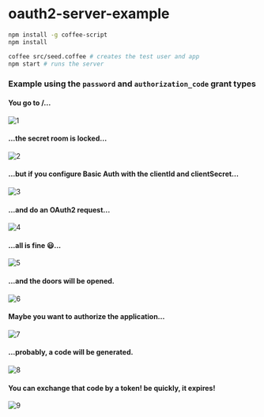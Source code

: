 # oauth2-server-example

```bash
npm install -g coffee-script
npm install

coffee src/seed.coffee # creates the test user and app
npm start # runs the server
```

### Example using the `password` and `authorization_code` grant types
#### You go to /...
![1](https://cloud.githubusercontent.com/assets/1631752/7947211/150ba8d6-0952-11e5-862b-3094fc76b89f.PNG)

#### ...the secret room is locked...
![2](https://cloud.githubusercontent.com/assets/1631752/7947216/17dd1054-0952-11e5-888f-5ce34cd9cbd2.PNG)

#### ...but if you configure Basic Auth with the clientId and clientSecret...
![3](https://cloud.githubusercontent.com/assets/1631752/7947220/1aa4c624-0952-11e5-88cb-43fd1c65a290.PNG)

#### ...and do an OAuth2 request...
![4](https://cloud.githubusercontent.com/assets/1631752/7947222/1d254a4a-0952-11e5-8136-768783826403.PNG)

#### ...all is fine :smiley:...
![5](https://cloud.githubusercontent.com/assets/1631752/7947224/20482300-0952-11e5-873f-a4d7509e4c17.PNG)

#### ...and the doors will be opened.
![6](https://cloud.githubusercontent.com/assets/1631752/7947230/22df8cca-0952-11e5-9ef3-d50665f1f41d.PNG)

#### Maybe you want to authorize the application...
![7](https://cloud.githubusercontent.com/assets/1631752/7947233/25341130-0952-11e5-85ef-5b7638c7f5c4.PNG)

#### ...probably, a code will be generated.
![8](https://cloud.githubusercontent.com/assets/1631752/7947236/2769ae88-0952-11e5-8e72-eff02ad9b798.PNG)

#### You can exchange that code by a token! be quickly, it expires!
![9](https://cloud.githubusercontent.com/assets/1631752/7947237/2a012270-0952-11e5-8650-a30b7a887eb8.PNG)

